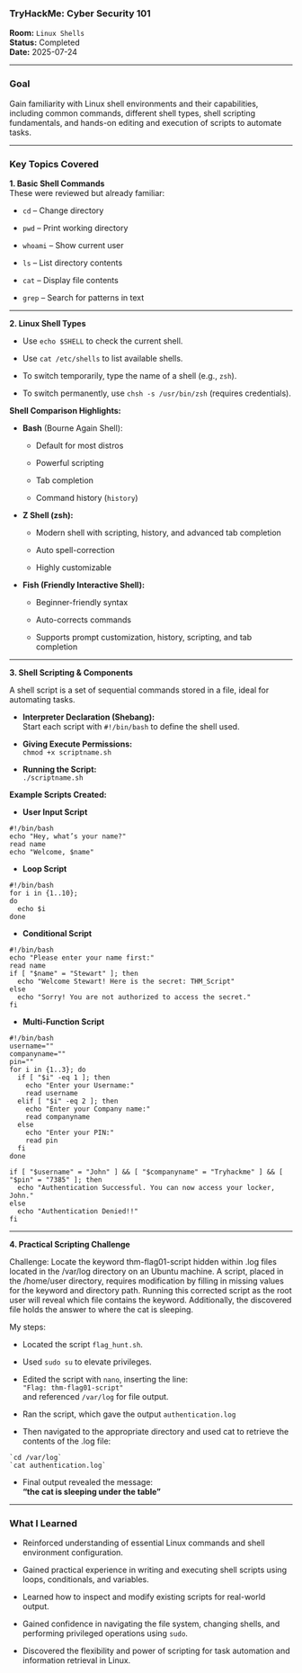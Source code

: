 
### **TryHackMe: Cyber Security 101**

**Room:** `Linux Shells`  
**Status:** Completed  
**Date:** 2025-07-24

----------

### **Goal**

Gain familiarity with Linux shell environments and their capabilities, including common commands, different shell types, shell scripting fundamentals, and hands-on editing and execution of scripts to automate tasks.

----------


### **Key Topics Covered**

**1. Basic Shell Commands**  
These were reviewed but already familiar:

-   `cd` – Change directory
    
-   `pwd` – Print working directory
    
-   `whoami` – Show current user
    
-   `ls` – List directory contents
    
-   `cat` – Display file contents
    
-   `grep` – Search for patterns in text
    

----------

**2. Linux Shell Types**

-   Use `echo $SHELL` to check the current shell.
    
-   Use `cat /etc/shells` to list available shells.
    
-   To switch temporarily, type the name of a shell (e.g., `zsh`).
    
-   To switch permanently, use `chsh -s /usr/bin/zsh` (requires credentials).
    

**Shell Comparison Highlights:**

-   **Bash** (Bourne Again Shell):
    
    -   Default for most distros
        
    -   Powerful scripting
        
    -   Tab completion
        
    -   Command history (`history`)
        
-   **Z Shell (zsh):**
    
    -   Modern shell with scripting, history, and advanced tab completion
        
    -   Auto spell-correction
        
    -   Highly customizable
        
-   **Fish (Friendly Interactive Shell):**
    
    -   Beginner-friendly syntax
        
    -   Auto-corrects commands
        
    -   Supports prompt customization, history, scripting, and tab completion
        

----------

**3. Shell Scripting & Components**

A shell script is a set of sequential commands stored in a file, ideal for automating tasks.

-   **Interpreter Declaration (Shebang):**  
    Start each script with `#!/bin/bash` to define the shell used.
    
-   **Giving Execute Permissions:**  
    `chmod +x scriptname.sh`
    
-   **Running the Script:**  
    `./scriptname.sh`
    

**Example Scripts Created:**

-    **User Input Script**  

    #!/bin/bash
    echo "Hey, what’s your name?"
    read name
    echo "Welcome, $name"

-    **Loop Script**  

    #!/bin/bash
    for i in {1..10};
	do
	  echo $i
	done

 -   **Conditional Script**
 

    #!/bin/bash
    echo "Please enter your name first:"
    read name
    if [ "$name" = "Stewart" ]; then
      echo "Welcome Stewart! Here is the secret: THM_Script"
    else
      echo "Sorry! You are not authorized to access the secret."
    fi

 -   **Multi-Function Script**
 
    #!/bin/bash
    username=""
    companyname=""
    pin=""
    for i in {1..3}; do
      if [ "$i" -eq 1 ]; then
        echo "Enter your Username:"
        read username
      elif [ "$i" -eq 2 ]; then
        echo "Enter your Company name:"
        read companyname
      else
        echo "Enter your PIN:"
        read pin
      fi
    done
    
    if [ "$username" = "John" ] && [ "$companyname" = "Tryhackme" ] && [ "$pin" = "7385" ]; then
      echo "Authentication Successful. You can now access your locker, John."
    else
      echo "Authentication Denied!!"
    fi

----------

**4. Practical Scripting Challenge**

Challenge: Locate the keyword thm-flag01-script hidden within .log files located in the /var/log directory on an Ubuntu machine.
A script, placed in the /home/user directory, requires modification by filling in missing values for the keyword and directory path. 
Running this corrected script as the root user will reveal which file contains the keyword. Additionally, the discovered file holds the answer to where the cat is sleeping.

My steps:

-   Located the script `flag_hunt.sh`.
    
-   Used `sudo su` to elevate privileges.
    
-   Edited the script with `nano`, inserting the line:  
    `"Flag: thm-flag01-script"`  
    and referenced `/var/log` for file output.
   - Ran the script, which gave the output `authentication.log`
   - Then navigated to the appropriate directory and used cat to retrieve the contents of the .log file:
   
    `cd /var/log`
	`cat authentication.log`
- Final output revealed the message:  
**“the cat is sleeping under the table”**

----------

### **What I Learned**

-   Reinforced understanding of essential Linux commands and shell environment configuration.
    
-   Gained practical experience in writing and executing shell scripts using loops, conditionals, and variables.
    
-   Learned how to inspect and modify existing scripts for real-world output.
    
-   Gained confidence in navigating the file system, changing shells, and performing privileged operations using `sudo`.
    
-   Discovered the flexibility and power of scripting for task automation and information retrieval in Linux.








